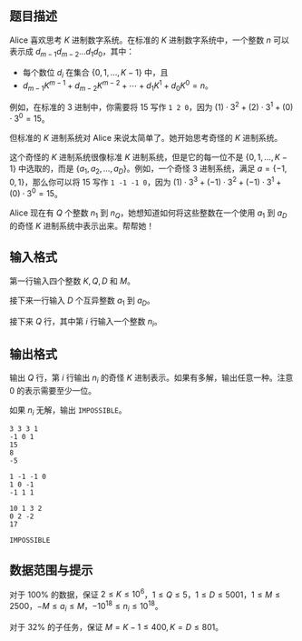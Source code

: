 ## 题目描述

Alice 喜欢思考 $K$ 进制数字系统。在标准的 $K$ 进制数字系统中，一个整数 $n$ 可以表示成 $d_{m-1}d_{m-2}\dots d_1d_0$，其中：

- 每个数位 $d_i$ 在集合 $\{0,1,\dots,K-1\}$ 中，且
- $d_{m-1}K^{m-1}+d_{m-2}K^{m-2}+\cdots+d_1K^1+d_0K^0=n$。

例如，在标准的 $3$ 进制中，你需要将 $15$ 写作 `1 2 0`，因为 $(1)⋅3^2+(2)⋅3^1+(0)⋅3^0=15$。

但标准的 $K$ 进制系统对 Alice 来说太简单了。她开始思考奇怪的 $K$ 进制系统。

这个奇怪的 $K$ 进制系统很像标准 $K$ 进制系统，但是它的每一位不是 $\{0,1,\dots,K-1\}$ 中选取的，而是 $\{a_1,a_2,\dots,a_D\}$。例如，一个奇怪 $3$ 进制系统，满足 $a=\{-1,0,1\}$，那么你可以将 $15$ 写作 `1 -1 -1 0`，因为 $(1)⋅3^3+(−1)⋅3^2+(−1)⋅3^1+(0)⋅3^0=15$。

Alice 现在有 $Q$ 个整数 $n_1$ 到 $n_Q$，她想知道如何将这些整数在一个使用 $a_1$ 到 $a_D$ 的奇怪 $K$ 进制系统中表示出来。帮帮她！

## 输入格式

第一行输入四个整数 $K,Q,D$ 和 $M$。

接下来一行输入 $D$ 个互异整数 $a_1$ 到 $a_D$。

接下来 $Q$ 行，其中第 $i$ 行输入一个整数 $n_i$。


## 输出格式

输出 $Q$ 行，第 $i$ 行输出 $n_i$ 的奇怪 $K$ 进制表示。如果有多解，输出任意一种。注意 $0$ 的表示需要至少一位。

如果 $n_i$ 无解，输出 `IMPOSSIBLE`。

```input1
3 3 3 1
-1 0 1
15
8
-5

```

```output1
1 -1 -1 0
1 0 -1
-1 1 1

```

```input2
10 1 3 2
0 2 -2
17

```

```output2
IMPOSSIBLE

```

## 数据范围与提示

对于 $100\%$ 的数据，保证 $2\le K\le 10^6$，$1\le Q\le 5$，$1\le D\le 5001$，$1\le M\le 2500$，$-M\le a_i\le M$，$-10^{18}\le n_i\le 10^{18}$。

对于 $32\%$ 的子任务，保证 $M=K-1\le 400, K=D\le 801$。



